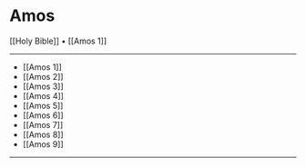 # Amos

[[Holy Bible]] • [[Amos 1]]

---

- [[Amos 1]]
- [[Amos 2]]
- [[Amos 3]]
- [[Amos 4]]
- [[Amos 5]]
- [[Amos 6]]
- [[Amos 7]]
- [[Amos 8]]
- [[Amos 9]]

---
